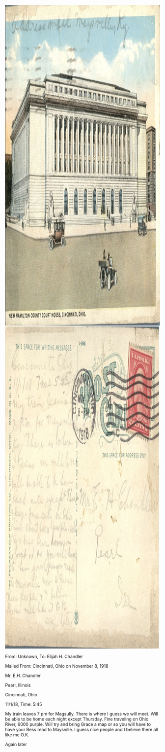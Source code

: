<html><body><a href="/wp-content/uploads/2014/05/postcard-2014-20140508_17584225_02461.jpg"><img class="alignnone size-full wp-image-672" src="/wp-content/uploads/2014/05/postcard-2014-20140508_17584225_02461.jpg" alt="postcard-2014-20140508_17584225_0246" width="1512" height="1040"></a> <a href="/wp-content/uploads/2014/05/postcard-2014-20140508_17584952_02471.jpg"><img class="alignnone size-full wp-image-673" src="/wp-content/uploads/2014/05/postcard-2014-20140508_17584952_02471.jpg" alt="postcard-2014-20140508_17584952_0247" width="1536" height="1045"></a>



From: Unknown, To: Elijah H. Chandler

Mailed From: Cincinnati, Ohio on November 8, 1918



Mr. E.H. Chandler

Pearl, Illinois



Cincinnati, Ohio

11/1/18, Time: 5:45

My train leaves 7 pm for Magsully. There is where I guess we will meet. Will be able to be home each night except Thursday. Fine traveling on Ohio River, 6000 purple. Will try and bring Grace a map or so you will have to have your Bess read to Maysville. I guess nice people and I believe there all like me O.K.

Again later</body></html>